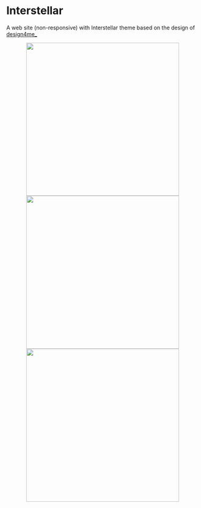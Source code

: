 # Interstellar
A web site (non-responsive) with Interstellar theme based on the design of [design4me_](https://www.instagram.com/design4me__/?hl=en)

<p align="center">
	<img src="/media/screenshot-wallpaper-1.png" width=400>
	<img src="/media/screenshot-wallpaper-1.png" width=400>
	<img src="/media/screenshot-wallpaper-1.png" width=400>
</p>


